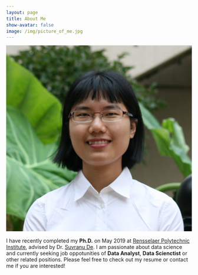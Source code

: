 ```yaml
---
layout: page
title: About Me
show-avatar: false
image: /img/picture_of_me.jpg
---
```

![My picture](img/picture_of_me.jpg)

I have recently completed my **Ph.D.** on May 2019 at [Rensselaer Polytechnic Institute](https://www.rpi.edu/), advised by Dr. [Suvranu De](http://homepages.rpi.edu/~des/index.html). I am passionate about data science and currently seeking job oppotunities of **Data Analyst**, **Data Scienctist** or other related positions. Please feel free to check out my resume or contact me if you are interested! 
